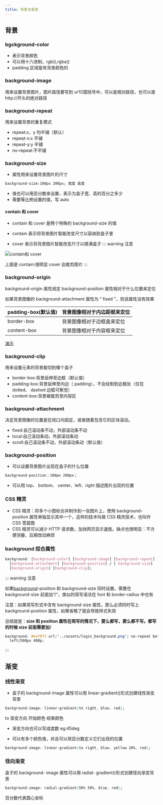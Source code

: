 ```yaml
---
title: 背景与渐变
---
```


## 背景

### bgckground-color

- 表示背景颜色
- 可以用十六进制，rgb(),rgba()
- padding 区域是有背景颜色的

### background-image

用来设置背景图片，图片路径要写到 ur1()圆括号中，可以是相对路径，也可以是 http://开头的绝对路径

### background-repeat

用来设置背景的重复模式

- repeat:x，y 均平铺（默认）
- repeat-x:x 平铺
- repeat-y:y 平铺
- no-repeat:不平铺

### background-size

- 属性用来设置背景图片的尺寸

```css
background-size:100px 200px; 宽度 高度
```

- 值也可以用百分数来设置，表示为盒子宽、高的百分之多少
- 需要等比例设置的值，写 auto

#### contain 和 cover

- contain 和 cover 是两个特殊的 background-size 的值
- contain 表示将背景图片智能改变尺寸以容纳到盒子里

- cover 表示将背景图片智能改变尺寸以撑满盒子
  ::: warning 注意

![contain和 cover](https://zfh-oss.oss-cn-shanghai.aliyuncs.com/blog-images/contain%E5%92%8C%20cover.png)

上面是 contain:很明显 cover 会裁剪图片
:::

### background-origin <Badge text="不常用"  />

background-origin 属性规定 background-position 属性相对于什么位置来定位

如果背景图像的 background-attachment 属性为 " fixed "，则该属性没有效果

| padding-box(默认值) | 背景图像相对于内边距框来定位 |
| ------------------- | ---------------------------- |
| border-box          | 背景图像相对于边框盒来定位   |
| content-box         | 背景图像相对于内容框来定位   |

[演示](https://www.w3school.com.cn/tiy/c.asp?f=css_background-origin&p=2)

### background-clip <Badge text="不常用"  />

用来设置元素的背景裁切到哪个盒子

- border-box:背景延伸至边框（默认值）
- padding-box:背景延伸至内边（ padding），不会绘制到边框处（仅在 dotted、 dashed 边框可察觉）
- content-box:背景被裁剪至内容区

### background-attachment <Badge text="不常用"  />

决定背景图像的位置是在视口内固定，或者随着包含它的区块滚动。

- fixed:自己滚动条不动，外部滚动条不动
- local:自己滚动条动，外部滚动条动
- scroll:自己滚动条不动，外部滚动条动（默认值）

### background-position

- 可以设置背景图片出现在盒子的什么位置

```css
background-position：100px 200px；
```

- 可以用 top、 bottom、 center、left、right 描述图片出现的位置

### CSS 精灵

- CSS 精灵：将多个小图标合并制作到一张图片上，使用 background-position 属性单独显示其中一个，这样的技术叫做 CSS 精灵技术，也叫作 CSS 雪碧图
- CSS 精灵可以減少 HTTP 请求数，加快网页显示速度。缺点也很明显：不方便测量、后期改动麻烦

### background 综合属性

```css
background: [background-color] [background-image] [background-repeat]
  [background-attachment] [background-position] / [ background-size]
  [background-origin] [background-clip];
```

::: warning 注意

如果[background](https://blog.csdn.net/SilenceJude/article/details/83268875)-position 和 background-size 同时设置，需要在 background-size 前面加“/”，类似的简写语法在 font 和 border-radius 中也有

注意：如果简写形式中含有 background-size 属性，那么必须同时写上 background-position 属性，如果省略了就会导致样式失效

总结就是：**size 和 position 属性在简写的情况下，要么都写，要么都不写。都写的时候 size 前面需要加/**

```css
background: #eef0f3 url('../assets/login_background.png') no-repeat bottom
  left/500px 400p;
```

:::

## 渐变

### 线性渐变

- 盒子的 background-image 属性可以用 linear-gradient()形式创建线性渐变背景

```css
background-image: linear-gradient(to right, blue, red);
```

to 渐变方向 开始颜色 结束颜色

- 渐变方向也可以写成度数 eg:45deg

- 可以有多个颜色值，并且可以用百分数定义它们出现的位置

```css
background-image: linear-gradient(to right, blue, yellow 20%, red);
```

### 径向渐变

盒子的 background- image 属性可以用 radial- gradient()形式创建径向渐变背景

```css
background-image: radial-gradient(50% 50%, blue, red);
```

百分数代表圆心坐标
